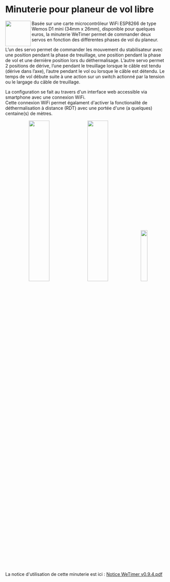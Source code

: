 # Minuterie pour planeur de vol libre
<img align="left" width="80" height="80" src="https://github.com/fra589/WeTimer/blob/master/doc/images/WeTimer_logo.svg">
Basée sur une carte microcontrôleur WiFi ESP8266 de type Wemos D1 mini (34mm x 26mm), disponible pour quelques euros, la minuterie WeTimer permet de commander deux servos en fonction des différentes phases de vol du planeur.

L’un des servo permet de commander les mouvement du stabilisateur avec une position pendant la phase de treuillage, une position pendant la phase de vol et une dernière position lors du déthermalisage. L’autre servo permet 2 positions de dérive, l’une pendant le treuillage lorsque le câble est tendu (dérive dans l’axe), l’autre pendant le vol ou lorsque le câble est détendu. Le temps de vol débute suite à une action sur un switch actionné par la tension ou le largage du câble de treuillage.

La configuration se fait au travers d'un interface web accessible via smartphone avec une connexion WiFi.<br />
Cette connexion WiFi permet égalament d'activer la fonctionalité de déthermalisation à distance (RDT) avec une portée d'une (a quelques) centaine(s) de mètres.

<p align="center">
<img src="../master/doc/images/WeTimer_proto01_recto.jpg" width="36%" height="36%"> <img src="../master/doc/images/WeTimer_proto01_verso.jpg" width="36%" height="36%"> <img src="../master/doc/images/WeTimer_proto01_servo.jpg" width="20.3%" height="20.3%">
</p>

La notice d'utilisation de cette minuterie est ici : [Notice WeTimer v0.9.4.pdf](https://github.com/fra589/WeTimer/blob/master/doc/Notice%20WeTimer%20v0.9.4.pdf)
